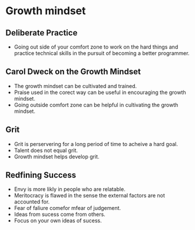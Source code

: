 # **Growth mindset**

## Deliberate Practice

- Going out side of your comfort zone to work on the hard things and practice technical skills in the pursuit of becoming a better programmer.

## Carol Dweck on the Growth Mindset

- The growth mindset can be cultivated and trained.
- Praise used in the corect way can be useful in encouraging the growth mindset.
- Going outside comfort zone can be helpful in cultivating the growth mindset.

## Grit

- Grit is perservering for a long period of time to acheive a hard goal.
- Talent does not equal grit.
- Growth mindset helps develop grit.

## Redfining Success

- Envy is more likly in people who are relatable.
- Meritocracy is flawed in the sense the external factors are not accounted for.
- Fear of faliure comefor mfear of judgement.
- Ideas from sucess come from others.
- Focus on your own ideas of sucess.
